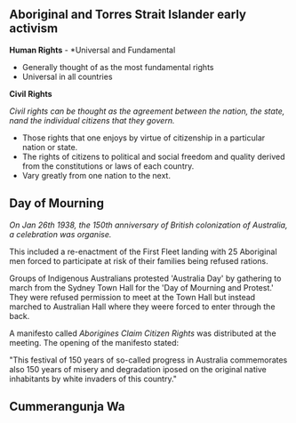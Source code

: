 ## Aboriginal and Torres Strait Islander early activism

**Human Rights** - *Universal and Fundamental

- Generally thought of as the most fundamental rights
- Universal in all countries


**Civil Rights** 

*Civil rights can be thought as the agreement between the nation, the state, nand the individual citizens that they govern.*

- Those rights that one enjoys by virtue of citizenship in a particular nation or state.
- The rights of citizens to political and social freedom and quality derived from the constitutions or laws of each country.
- Vary greatly from one nation to the next.


## Day of Mourning

*On Jan 26th 1938, the 150th anniversary of British colonization of Australia, a celebration was organise.*

This included a re-enactment of the First Fleet landing with 25 Aboriginal men forced to participate at risk of their families being refused rations.

Groups of Indigenous Australians protested 'Australia Day' by gathering to march from the Sydney Town Hall for the 'Day of Mourning and Protest.' They were refused permission to meet at the Town Hall but instead marched to Australian Hall where they weere forced to enter through the back.

A manifesto called *Aborigines Claim Citizen Rights* was distributed at the meeting. The opening of the manifesto stated:

"This festival of 150 years of so-called progress in Australia commemorates also 150 years of misery and degradation iposed on the original native inhabitants by white invaders of this country."

## Cummerangunja Wa
